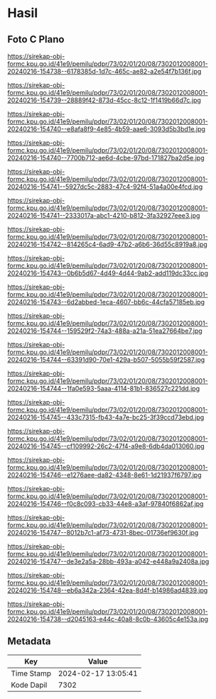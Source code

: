 # Hasil

## Foto C Plano

https://sirekap-obj-formc.kpu.go.id/41e9/pemilu/pdpr/73/02/01/20/08/7302012008001-20240216-154738--6178385d-1d7c-465c-ae82-a2e54f7b136f.jpg

https://sirekap-obj-formc.kpu.go.id/41e9/pemilu/pdpr/73/02/01/20/08/7302012008001-20240216-154739--28889f42-873d-45cc-8c12-1f1419b66d7c.jpg

https://sirekap-obj-formc.kpu.go.id/41e9/pemilu/pdpr/73/02/01/20/08/7302012008001-20240216-154740--e8afa8f9-4e85-4b59-aae6-3093d5b3bd1e.jpg

https://sirekap-obj-formc.kpu.go.id/41e9/pemilu/pdpr/73/02/01/20/08/7302012008001-20240216-154740--7700b712-ae6d-4cbe-97bd-171827ba2d5e.jpg

https://sirekap-obj-formc.kpu.go.id/41e9/pemilu/pdpr/73/02/01/20/08/7302012008001-20240216-154741--5927dc5c-2883-47c4-92f4-51a4a00e4fcd.jpg

https://sirekap-obj-formc.kpu.go.id/41e9/pemilu/pdpr/73/02/01/20/08/7302012008001-20240216-154741--2333017a-abc1-4210-b812-3fa32927eee3.jpg

https://sirekap-obj-formc.kpu.go.id/41e9/pemilu/pdpr/73/02/01/20/08/7302012008001-20240216-154742--814265c4-6ad9-47b2-a6b6-36d55c8919a8.jpg

https://sirekap-obj-formc.kpu.go.id/41e9/pemilu/pdpr/73/02/01/20/08/7302012008001-20240216-154743--0b6b5d67-4d49-4d44-9ab2-add119dc33cc.jpg

https://sirekap-obj-formc.kpu.go.id/41e9/pemilu/pdpr/73/02/01/20/08/7302012008001-20240216-154743--6d2abbed-1eca-4607-bb6c-44cfa57185eb.jpg

https://sirekap-obj-formc.kpu.go.id/41e9/pemilu/pdpr/73/02/01/20/08/7302012008001-20240216-154744--159529f2-74a3-488a-a21a-51ea27664be7.jpg

https://sirekap-obj-formc.kpu.go.id/41e9/pemilu/pdpr/73/02/01/20/08/7302012008001-20240216-154744--63391d90-70e1-429a-b507-5055b59f2587.jpg

https://sirekap-obj-formc.kpu.go.id/41e9/pemilu/pdpr/73/02/01/20/08/7302012008001-20240216-154744--1fa0e593-5aaa-4114-81b1-836527c221dd.jpg

https://sirekap-obj-formc.kpu.go.id/41e9/pemilu/pdpr/73/02/01/20/08/7302012008001-20240216-154745--433c7315-fb43-4a7e-bc25-3f39ccd73ebd.jpg

https://sirekap-obj-formc.kpu.go.id/41e9/pemilu/pdpr/73/02/01/20/08/7302012008001-20240216-154745--cf109992-26c2-47f4-a9e8-6db4da013060.jpg

https://sirekap-obj-formc.kpu.go.id/41e9/pemilu/pdpr/73/02/01/20/08/7302012008001-20240216-154746--e1276aee-da82-4348-8e61-1d21937f6797.jpg

https://sirekap-obj-formc.kpu.go.id/41e9/pemilu/pdpr/73/02/01/20/08/7302012008001-20240216-154746--f0c8c093-cb33-44e8-a3af-97840f6862af.jpg

https://sirekap-obj-formc.kpu.go.id/41e9/pemilu/pdpr/73/02/01/20/08/7302012008001-20240216-154747--8012b7c1-af73-4731-8bec-01736ef9630f.jpg

https://sirekap-obj-formc.kpu.go.id/41e9/pemilu/pdpr/73/02/01/20/08/7302012008001-20240216-154747--de3e2a5a-28bb-493a-a042-e448a9a2408a.jpg

https://sirekap-obj-formc.kpu.go.id/41e9/pemilu/pdpr/73/02/01/20/08/7302012008001-20240216-154748--eb6a342a-2364-42ea-8d4f-b14986ad4839.jpg

https://sirekap-obj-formc.kpu.go.id/41e9/pemilu/pdpr/73/02/01/20/08/7302012008001-20240216-154738--d2045163-e44c-40a8-8c0b-43605c4e153a.jpg


## Metadata

| Key        | Value               |
| ---------- | ------------------- |
| Time Stamp | 2024-02-17 13:05:41 |
| Kode Dapil | 7302                |



